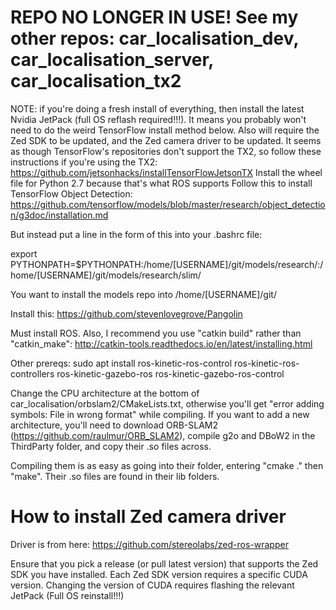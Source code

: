 # REPO NO LONGER IN USE! See my other repos: car_localisation_dev, car_localisation_server, car_localisation_tx2


NOTE: if you're doing a fresh install of everything, then install the latest Nvidia JetPack (full OS reflash required!!!). It means you probably won't need to do the weird TensorFlow install method below. Also will require the Zed SDK to be updated, and the Zed camera driver to be updated.
It seems as though TensorFlow's repositories don't support the TX2, so follow these instructions if you're using the TX2: https://github.com/jetsonhacks/installTensorFlowJetsonTX
Install the wheel file for Python 2.7 because that's what ROS supports
Follow this to install TensorFlow Object Detection: https://github.com/tensorflow/models/blob/master/research/object_detection/g3doc/installation.md

But instead put a line in the form of this into your .bashrc file:

export PYTHONPATH=$PYTHONPATH:/home/[USERNAME]/git/models/research/:/home/[USERNAME]/git/models/research/slim/


You want to install the models repo into /home/[USERNAME]/git/



Install this: https://github.com/stevenlovegrove/Pangolin


Must install ROS. Also, I recommend you use "catkin build" rather than "catkin_make": http://catkin-tools.readthedocs.io/en/latest/installing.html



Other prereqs:
sudo apt install ros-kinetic-ros-control ros-kinetic-ros-controllers ros-kinetic-gazebo-ros ros-kinetic-gazebo-ros-control 


Change the CPU architecture at the bottom of car_localisation/orbslam2/CMakeLists.txt, otherwise you'll get "error adding symbols: File in wrong format" while compiling. If you want to add a new architecture, you'll need to download ORB-SLAM2 (https://github.com/raulmur/ORB_SLAM2), compile g2o and DBoW2 in the ThirdParty folder, and copy their .so files across.


Compiling them is as easy as going into their folder, entering "cmake ." then "make". Their .so files are found in their lib folders.



# How to install Zed camera driver

Driver is from here: https://github.com/stereolabs/zed-ros-wrapper

Ensure that you pick a release (or pull latest version) that supports the Zed SDK you have installed. Each Zed SDK version requires a specific CUDA version. Changing the version of CUDA requires flashing the relevant JetPack (Full OS reinstall!!!)
